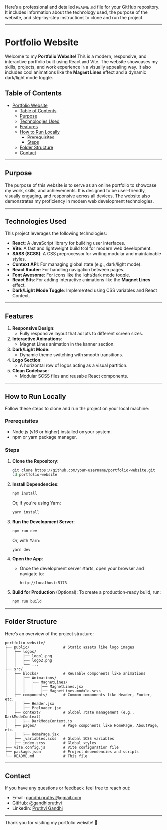 Here’s a professional and detailed `README.md` file for your GitHub repository. It includes information about the technology used, the purpose of the website, and step-by-step instructions to clone and run the project.

---

# Portfolio Website

Welcome to my **Portfolio Website**! This is a modern, responsive, and interactive portfolio built using React and Vite. The website showcases my skills, projects, and work experience in a visually appealing way. It also includes cool animations like the **Magnet Lines** effect and a dynamic dark/light mode toggle.

## Table of Contents

- [Portfolio Website](#portfolio-website)
  - [Table of Contents](#table-of-contents)
  - [Purpose](#purpose)
  - [Technologies Used](#technologies-used)
  - [Features](#features)
  - [How to Run Locally](#how-to-run-locally)
    - [Prerequisites](#prerequisites)
    - [Steps](#steps)
  - [Folder Structure](#folder-structure)
  - [Contact](#contact)

---

## Purpose

The purpose of this website is to serve as an online portfolio to showcase my work, skills, and achievements. It is designed to be user-friendly, visually engaging, and responsive across all devices. The website also demonstrates my proficiency in modern web development technologies.

---

## Technologies Used

This project leverages the following technologies:

- **React**: A JavaScript library for building user interfaces.
- **Vite**: A fast and lightweight build tool for modern web development.
- **SASS (SCSS)**: A CSS preprocessor for writing modular and maintainable styles.
- **Context API**: For managing global state (e.g., dark/light mode).
- **React Router**: For handling navigation between pages.
- **Font Awesome**: For icons like the light/dark mode toggle.
- **React Bits**: For adding interactive animations like the **Magnet Lines** effect.
- **Dark/Light Mode Toggle**: Implemented using CSS variables and React Context.

---

## Features

1. **Responsive Design**:
   - Fully responsive layout that adapts to different screen sizes.
2. **Interactive Animations**:
   - Magnet Lines animation in the banner section.
3. **Dark/Light Mode**:
   - Dynamic theme switching with smooth transitions.
4. **Logo Section**:
   - A horizontal row of logos acting as a visual partition.
5. **Clean Codebase**:
   - Modular SCSS files and reusable React components.

---

## How to Run Locally

Follow these steps to clone and run the project on your local machine:

### Prerequisites

- Node.js (v16 or higher) installed on your system.
- npm or yarn package manager.

### Steps

1. **Clone the Repository**:

   ```bash
   git clone https://github.com/your-username/portfolio-website.git
   cd portfolio-website
   ```

2. **Install Dependencies**:

   ```bash
   npm install
   ```

   Or, if you're using Yarn:

   ```bash
   yarn install
   ```

3. **Run the Development Server**:

   ```bash
   npm run dev
   ```

   Or, with Yarn:

   ```bash
   yarn dev
   ```

4. **Open the App**:

   - Once the development server starts, open your browser and navigate to:
     ```
     http://localhost:5173
     ```

5. **Build for Production** (Optional):
   To create a production-ready build, run:
   ```bash
   npm run build
   ```

---

## Folder Structure

Here’s an overview of the project structure:

```
portfolio-website/
├── public/               # Static assets like logo images
│   ├── logos/
│   │   ├── logo1.png
│   │   ├── logo2.png
│   │   └── ...
├── src/
│   ├── blocks/           # Reusable components like animations
│   │   ├── Animations/
│   │   │   ├── MagnetLines/
│   │   │   │   ├── MagnetLines.jsx
│   │   │   │   ├── MagnetLines.module.scss
│   ├── components/       # Common components like Header, Footer, etc.
│   │   ├── Header.jsx
│   │   ├── Preloader.jsx
│   ├── context/          # Global state management (e.g., DarkModeContext)
│   │   ├── DarkModeContext.js
│   ├── pages/            # Page components like HomePage, AboutPage, etc.
│   │   ├── HomePage.jsx
│   ├── _variables.scss   # Global SCSS variables
│   ├── index.scss        # Global styles
├── vite.config.js        # Vite configuration file
├── package.json          # Project dependencies and scripts
└── README.md             # This file
```

---

## Contact

If you have any questions or feedback, feel free to reach out:

- Email: gandhi.pruthvi@gmail.com
- GitHub: [@gandhipruthvi](https://github.com/gandhipruthvi)
- LinkedIn: [Pruthvi Gandhi](https://www.linkedin.com/in/pruthvi-gandhi/)

---

Thank you for visiting my portfolio website! 🚀
